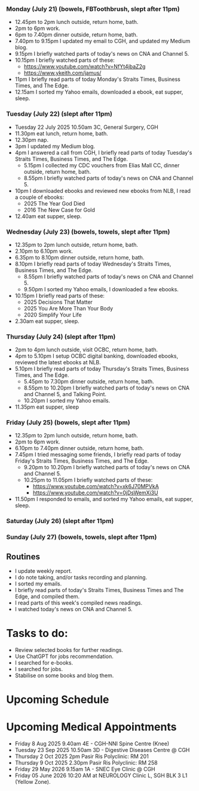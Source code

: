 ### Monday (July 21) (bowels, FBToothbrush, slept after 11pm)
- 12.45pm to 2pm lunch outside, return home, bath.
- 2pm to 6pm work.
- 6pm to 7.40pm dinner outside, return home, bath.
- 7.40pm to 9.15pm I updated my email to CGH, and updated my Medium blog.
- 9.15pm I briefly watched parts of today's news on CNA and Channel 5.
- 10.15pm I briefly watched parts of these:
    - https://www.youtube.com/watch?v=NfYt4jbaZ2g
    - https://www.ykeith.com/jamus/
- 11pm I briefly read parts of today Monday's Straits Times, Business Times, and The Edge.
- 12.15am I sorted my Yahoo emails, downloaded a ebook, eat supper, sleep.

### Tuesday (July 22) (slept after 11pm)
- Tuesday 22 July 2025 10.50am 3C, General Surgery, CGH
- 11.30pm eat lunch, return home, bath.
- 12.30pm nap.
- 3pm I updated my Medium blog.
- 4pm I answered a call from CGH, I briefly read parts of today Tuesday's Straits Times, Business Times, and The Edge.
    - 5.15pm I collected my CDC vouchers from Elias Mall CC, dinner outside, return home, bath.
    - 8.55pm I briefly watched parts of today's news on CNA and Channel 5.
- 10pm I downloaded ebooks and reviewed new ebooks from NLB, I read a couple of ebooks:
    - 2025 The Year God Died
    - 2016 The New Case for Gold
- 12.40am eat supper, sleep.

### Wednesday (July 23) (bowels, towels, slept after 11pm)
- 12.35pm to 2pm lunch outside, return home, bath.
- 2.10pm to 6.10pm work.
- 6.35pm to 8.10pm dinner outside, return home, bath.
- 8.10pm I briefly read parts of today Wednesday's Straits Times, Business Times, and The Edge.
    - 8.55pm I briefly watched parts of today's news on CNA and Channel 5.
    - 9.50pm I sorted my Yahoo emails, I downloaded a few ebooks.
- 10.15pm I briefly read parts of these:
    - 2025 Decisions That Matter
    - 2025 You Are More Than Your Body
    - 2020 Simplify Your Life
- 2.30am eat supper, sleep.

### Thursday (July 24) (slept after 11pm)
- 2pm to 4pm lunch outside, visit OCBC, return home, bath.
- 4pm to 5.10pm I setup OCBC digital banking, downloaded ebooks, reviewed the latest ebooks at NLB.
- 5.10pm I briefly read parts of today Thursday's Straits Times, Business Times, and The Edge.
    - 5.45pm to 7.30pm dinner outside, return home, bath.
    - 8.55pm to 10.20pm I briefly watched parts of today's news on CNA and Channel 5, and Talking Point.
    - 10.20pm I sorted my Yahoo emails.
- 11.35pm eat supper, sleep

### Friday (July 25) (bowels, slept after 11pm)
- 12.35pm to 2pm lunch outside, return home, bath.
- 2pm to 6pm work.
- 6.10pm to 7.40pm dinner outside, return home, bath.
- 7.45pm I tried messaging some friends, I briefly read parts of today Friday's Straits Times, Business Times, and The Edge.
    - 9.20pm to 10.20pm I briefly watched parts of today's news on CNA and Channel 5.
    - 10.25pm to 11.05pm I briefly watched parts of these:
        - https://www.youtube.com/watch?v=xk6J70MPVkA
        - https://www.youtube.com/watch?v=0jDsWemXi3U
- 11.50pm I responded to emails, and sorted my Yahoo emails, eat supper, sleep.

### Saturday (July 26) (slept after 11pm)


### Sunday (July 27) (bowels, towels, slept after 11pm)




## Routines
- I update weekly report.
- I do note taking, and/or tasks recording and planning.
- I sorted my emails.
- I briefly read parts of today's Straits Times, Business Times and The Edge, and compiled them.
- I read parts of this week's compiled news readings.
- I watched today's news on CNA and Channel 5.

# Tasks to do:
- Review selected books for further readings.
- Use ChatGPT for jobs recommendation.
- I searched for e-books.
- I searched for jobs.
- Stabilise on some books and blog them.

# Upcoming Schedule

# Upcoming Medical Appointments
- Friday 8 Aug 2025 9.40am 4E - CGH-NNI Spine Centre (Knee)
- Tuesday 23 Sep 2025 10.50am 3D - Digestive Diseases Centre @ CGH
- Thursday 2 Oct 2025 2pm Pasir Ris Polyclinic: RM 201
- Thursday 9 Oct 2025 2.30pm Pasir Ris Polyclinic: RM 258
- Friday 29 May 2026 9.15am 1A - SNEC Eye Clinic @ CGH
- Friday 05 June 2026 10:20 AM at NEUROLOGY Clinic L, SGH BLK 3 L1 (Yellow Zone).
